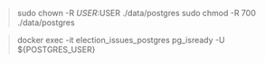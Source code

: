 > sudo chown -R $USER:$USER ./data/postgres
> sudo chmod -R 700 ./data/postgres

> docker exec -it election_issues_postgres pg_isready -U ${POSTGRES_USER}
